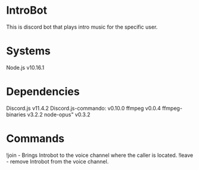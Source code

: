 # IntroBot
This is discord bot that plays intro music for the specific user.

# Systems
Node.js v10.16.1
# Dependencies
Discord.js v11.4.2
Discord.js-commando: v0.10.0
ffmpeg v0.0.4
ffmpeg-binaries v3.2.2
node-opus" v0.3.2

# Commands
!join - Brings Introbot to the voice channel where the caller is located.
!leave - remove Introbot from the voice channel.
